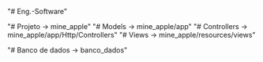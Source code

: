 "# Eng.-Software" 

"# Projeto -> mine_apple" 
	"# Models -> mine_apple/app" 
	"# Controllers -> mine_apple/app/Http/Controllers" 
	"# Views -> mine_apple/resources/views" 


"# Banco de dados -> banco_dados" 
